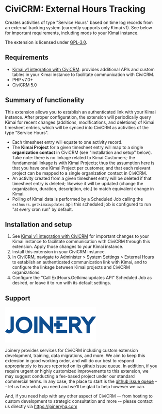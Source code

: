 # CiviCRM: External Hours Tracking

Creates activities of type "Service Hours" based on time log records from an external
tracking system (currently supports only Kimai v1). See below for important requirements,
including mods to your Kimai instance.

The extension is licensed under [GPL-3.0](LICENSE.txt).

## Requirements

* [Kimai v1 integration with CiviCRM](https://github.com/twomice/kimai1_civicrm):
  provides additional APIs and custom tables in your Kimai instance to facilitate communication
  with CiviCRM.
* PHP v7.0+
* CiviCRM 5.0


## Summary of functionality
This extension allows you to establish an authenticated link with your Kimai instance. After proper
configuration, the extension will periodically query Kimai for recent changes (additions, modifications,
and deletions) of Kimai timesheet entries, which will be synced into CiviCRM as activities of the
type "Service Hours".

* Each timesheet entry will equate to one activity record.
* The **Kimai Project** for a given timesheet entry will map to a single **organization contact** in CiviCRM
  (see "Installation and setup" below). Take note: there is no linkage related to Kimai Customers; the
  fundamental linkage is with Kimai Projects; thus the assumption here is that you have one Kimai Project
  per customer, and that each relevant project can be mapped to a single organization contact in CiviCRM.
* An activity created from a given timesheet entry will be deleted if that timesheet entry is deleted;
  likewise it will be updated (change the organization, duration, description, etc.) to match equivalent
  change in Kimai.
* Polling of Kimai data is performed by a Scheduled Job calling the `exthours.getkimaiupdates` api; this
  scheduled job is configured to run "at every cron run" by default.

## Installation and setup
1. See [Kimai v1 integration with CiviCRM](https://github.com/twomice/kimai1_civicrm) for important
   changes to your Kimai instance to facilitate communication with CiviCRM through this extension.
   Apply those changes to your Kimai instance.
2. Install this extension in your CiviCRM instance.
3. In CiviCRM, navigate to Administer > System Settings > External Hours to establish an authenticated
   communication link with Kimai, and to configure the linkage between Kimai projects and CiviCRM organizations.
4. Configure the "Call ExtHours.Getkimaiupdates API" Scheduled Job as desired, or leave it to run
   with its default settings.


## Support
![logo](/images/joinery-logo.png)

Joinery provides services for CiviCRM including custom extension development, training, data migrations, and more.
We aim to keep this extension in good working order, and will do our best to respond appropriately to issues
reported on its [github issue queue](https://github.com/twomice/com.joineryhq.exthours/issues). In addition,
if you require urgent or highly customized improvements to this extension, we may suggest conducting a
fee-based project under our standard commercial terms.  In any case, the place to start is the [github
issue queue](https://github.com/twomice/com.joineryhq.exthours/issues) -- let us hear what you need and
we'll be glad to help however we can.

And, if you need help with any other aspect of CiviCRM -- from hosting to custom development to strategic
consultation and more -- please contact us directly via https://joineryhq.com